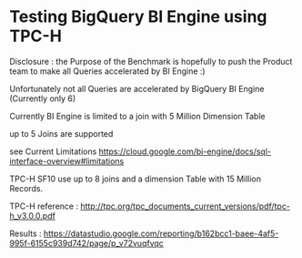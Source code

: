# Testing BigQuery BI Engine using TPC-H

Disclosure : the Purpose of the Benchmark is hopefully to push the Product team to make all Queries accelerated by BI Engine :)

Unfortunately not all Queries are accelerated by BigQuery BI Engine (Currently only 6)

Currently BI Engine is limited to a join with 5 Million Dimension Table

up to 5 Joins are supported

see Current Limitations
https://cloud.google.com/bi-engine/docs/sql-interface-overview#limitations

TPC-H SF10 use up to 8 joins and a dimension Table with 15 Million Records.

TPC-H reference : http://tpc.org/tpc_documents_current_versions/pdf/tpc-h_v3.0.0.pdf

Results : https://datastudio.google.com/reporting/b162bcc1-baee-4af5-995f-6155c939d742/page/p_v72vuqfvqc

